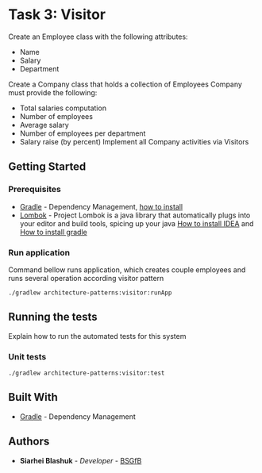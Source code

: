# Task 3: Visitor

Create an Employee class with the following attributes:
- Name
- Salary
- Department

Create a Company class that holds a collection of Employees
Company must provide the following:
- Total salaries computation
- Number of employees
- Average salary
- Number of employees per department
- Salary raise (by percent)
Implement all Company activities via Visitors

## Getting Started

### Prerequisites

* [Gradle](https://gradle.org/) - Dependency Management, [how to install](https://gradle.org/install/)
* [Lombok](https://projectlombok.org/) - Project Lombok is a java library that automatically plugs into your editor and build tools, spicing up your java
[How to install IDEA](https://projectlombok.org/setup/intellij) and [How to install gradle](https://projectlombok.org/setup/gradle)

### Run application
Command bellow runs application, which creates couple employees
and runs several operation according visitor pattern
```
./gradlew architecture-patterns:visitor:runApp
```

## Running the tests

Explain how to run the automated tests for this system

### Unit tests

```
./gradlew architecture-patterns:visitor:test
```

## Built With

* [Gradle](https://gradle.org/) - Dependency Management

## Authors

* **Siarhei Blashuk** - *Developer* - [BSGfB](https://github.com/BSGfB)
